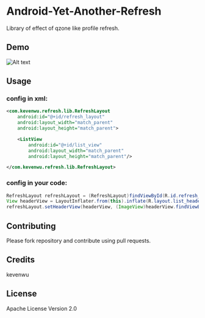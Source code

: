 # Android-Yet-Another-Refresh

Library of effect of qzone like profile refresh.

## Demo

![Alt text](https://github.com/kevenwu/Android-Yet-Another-Refresh/screen.gif)

## Usage

### config in xml:

```xml
<com.kevenwu.refresh.lib.RefreshLayout
    android:id="@+id/refresh_layout"
    android:layout_width="match_parent"
    android:layout_height="match_parent">

    <ListView
        android:id="@+id/list_view"
        android:layout_width="match_parent"
        android:layout_height="match_parent"/>

</com.kevenwu.refresh.lib.RefreshLayout>
```

### config in your code:

```java
RefreshLayout refreshLayout = (RefreshLayout)findViewById(R.id.refresh_layout);
View headerView = LayoutInflater.from(this).inflate(R.layout.list_header, null);
refreshLayout.setHeaderView(headerView, (ImageView)headerView.findViewById(R.id.fake), R.drawable.bg);
```

## Contributing
Please fork repository and contribute using pull requests.

## Credits
kevenwu

## License
Apache License Version 2.0

